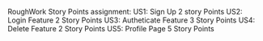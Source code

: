RoughWork Story Points assignment: 
US1: Sign Up 2 story Points
US2: Login Feature 2 Story Points
US3: Autheticate Feature 3 Story Points
US4: Delete Feature 2 Story Points
US5: Profile Page 5 Story Points
